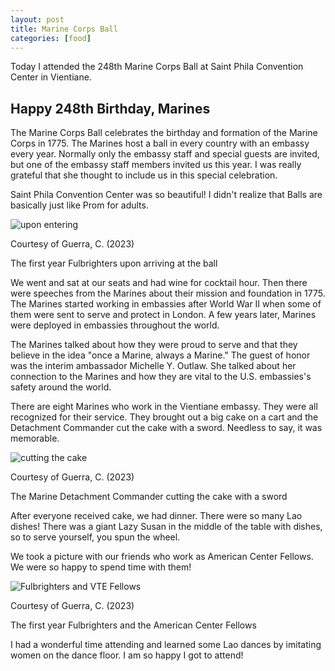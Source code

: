 ```yaml
---
layout: post
title: Marine Corps Ball
categories: [food]
---
```


Today I attended the 248th Marine Corps Ball at Saint Phila Convention Center in Vientiane.

## Happy 248th Birthday, Marines

The Marine Corps Ball celebrates the birthday and formation of the Marine Corps in 1775. The Marines host a ball in every country with an embassy every year. Normally only the embassy staff and special guests are invited, but one of the embassy staff members invited us this year. I was really grateful that she thought to include us in this special celebration.

Saint Phila Convention Center was so beautiful! I didn't realize that Balls are basically just like Prom for adults. 

![upon entering](https://lh3.googleusercontent.com/pw/ADCreHdm4jnI8PZ9MSe8oq4nt6R16eSzQRzKLUNXjdWlSIxm6AXpidIRThQptU-21eCLk6UEst4qPsX3IEVMgCLqs-KAmws2tpJhTUJrRNd08ccVSrYuDEPM=w1000)

Courtesy of Guerra, C. (2023)

The first year Fulbrighters upon arriving at the ball

We went and sat at our seats and had wine for cocktail hour. Then there were speeches from the Marines about their mission and foundation in 1775. The Marines started working in embassies after World War II when some of them were sent to serve and protect in London. A few years later, Marines were deployed in embassies throughout the world. 

The Marines talked about how they were proud to serve and that they believe in the idea "once a Marine, always a Marine." The guest of honor was the interim ambassador Michelle Y. Outlaw. She talked about her connection to the Marines and how they are vital to the U.S. embassies's safety around the world. 

There are eight Marines who work in the Vientiane embassy. They were all recognized for their service. They brought out a big cake on a cart and the Detachment Commander cut the cake with a sword. Needless to say, it was memorable.

![cutting the cake](https://lh3.googleusercontent.com/pw/ADCreHeNs6Xj4KNQPNU2VAyf7-lf71iLFMylZHZJ0FOzKhUpe7j_-CBZ7KcxQ_e0aRTzVMO5u9fWKLwLM1zZ-IcWhbTj02l0xaE0v8wbWW9V4qPhtPMJXkFB=w1000)

Courtesy of Guerra, C. (2023)

The Marine Detachment Commander cutting the cake with a sword

After everyone received cake, we had dinner. There were so many Lao dishes! There was a giant Lazy Susan in the middle of the table with dishes, so to serve yourself, you spun the wheel. 

We took a picture with our friends who work as American Center Fellows. We were so happy to spend time with them! 

![Fulbrighters and VTE Fellows](https://lh3.googleusercontent.com/pw/ADCreHcdmB-O_MSzZB4Wpnk5n6JTJcHaEig85N_JpEhgmrcLp6j-kR1B4_xuwZ3oZMMzys_wKmboNWdT1UfGwoIZ5IpQebwHNqOYQpmOlFCSBvpO-BpHXD9P=w1000)

Courtesy of Guerra, C. (2023)

The first year Fulbrighters and the American Center Fellows

I had a wonderful time attending and learned some Lao dances by imitating women on the dance floor. I am so happy I got to attend!

<!-- Hello and welcome. The only purpose of this post is to greet you when your site comes alive for the first time.  
This post will demonstrate some of the more common content & elements found in posts.  
Feel free to delete this post when you are ready to publish your first post.  

Lorem ipsum dolor sit amet, consectetur adipiscing elit. Fusce bibendum neque eget nunc mattis eu sollicitudin enim tincidunt. Vestibulum lacus tortor, ultricies id dignissim ac, bibendum in velit.

## Some great heading (h2)

Proin convallis mi ac felis pharetra aliquam. Curabitur dignissim accumsan rutrum. In arcu magna, aliquet vel pretium et, molestie et arcu.


Mauris lobortis nulla et felis ullamcorper bibendum. Phasellus et hendrerit mauris. Proin eget nibh a massa vestibulum pretium. Suspendisse eu nisl a ante aliquet bibendum quis a nunc. Praesent varius interdum vehicula. Aenean risus libero, placerat at vestibulum eget, ultricies eu enim. Praesent nulla tortor, malesuada adipiscing adipiscing sollicitudin, adipiscing eget est.

## Another great heading (h2)

Lorem ipsum dolor sit amet, consectetur adipiscing elit. Fusce bibendum neque eget nunc mattis eu sollicitudin enim tincidunt. Vestibulum lacus tortor, ultricies id dignissim ac, bibendum in velit.

### Some great subheading (h3)

Proin convallis mi ac felis pharetra aliquam. Curabitur dignissim accumsan rutrum. In arcu magna, aliquet vel pretium et, molestie et arcu. Mauris lobortis nulla et felis ullamcorper bibendum.

Phasellus et hendrerit mauris. Proin eget nibh a massa vestibulum pretium. Suspendisse eu nisl a ante aliquet bibendum quis a nunc.

### Some great subheading (h3)

Praesent varius interdum vehicula. Aenean risus libero, placerat at vestibulum eget, ultricies eu enim. Praesent nulla tortor, malesuada adipiscing adipiscing sollicitudin, adipiscing eget est.

> This quote will *change* your life. It will reveal the <i>secrets</i> of the universe, and all the wonders of humanity. Don't <em>misuse</em> it.

Lorem ipsum dolor sit amet, consectetur adipiscing elit. Fusce bibendum neque eget nunc mattis eu sollicitudin enim tincidunt.

### Some great subheading (h3)

Vestibulum lacus tortor, ultricies id dignissim ac, bibendum in velit. Proin convallis mi ac felis pharetra aliquam. Curabitur dignissim accumsan rutrum.

In arcu magna, aliquet vel pretium et, molestie et arcu. Mauris lobortis nulla et felis ullamcorper bibendum. Phasellus et hendrerit mauris.

#### You might want a sub-subheading (h4)

In arcu magna, aliquet vel pretium et, molestie et arcu. Mauris lobortis nulla et felis ullamcorper bibendum. Phasellus et hendrerit mauris.

In arcu magna, aliquet vel pretium et, molestie et arcu. Mauris lobortis nulla et felis ullamcorper bibendum. Phasellus et hendrerit mauris.

#### But it's probably overkill (h4)

In arcu magna, aliquet vel pretium et, molestie et arcu. Mauris lobortis nulla et felis ullamcorper bibendum. Phasellus et hendrerit mauris.

##### Could be a smaller sub-heading, `pacman` (h5)

In arcu magna, aliquet vel pretium et, molestie et arcu. Mauris lobortis nulla et felis ullamcorper bibendum. Phasellus et hendrerit mauris.

###### Small yet significant sub-heading  (h6)

In arcu magna, aliquet vel pretium et, molestie et arcu. Mauris lobortis nulla et felis ullamcorper bibendum. Phasellus et hendrerit mauris.

### Highlight the code please!!

{% highlight c %}
float Q_rsqrt( float number )
{
	long i;
	float x2, y;
	const float threehalfs = 1.5F;

	x2 = number * 0.5F;
	y  = number;
	i  = * ( long * ) &y;                       // evil floating point bit level hacking
	i  = 0x5f3759df - ( i >> 1 );               // what the fuck? 
	y  = * ( float * ) &i;
	y  = y * ( threehalfs - ( x2 * y * y ) );   // 1st iteration
//	y  = y * ( threehalfs - ( x2 * y * y ) );   // 2nd iteration, this can be removed

	return y;
}
{% endhighlight %}

### Oh hai, an unordered list!!

In arcu magna, aliquet vel pretium et, molestie et arcu. Mauris lobortis nulla et felis ullamcorper bibendum. Phasellus et hendrerit mauris.

- First item, yo
- Second item, dawg
- Third item, what what?!
- Fourth item, fo sheezy my neezy

### Oh hai, an ordered list!!

In arcu magna, aliquet vel pretium et, molestie et arcu. Mauris lobortis nulla et felis ullamcorper bibendum. Phasellus et hendrerit mauris.

1. First item, yo
2. Second item, dawg
3. Third item, what what?!
4. Fourth item, fo sheezy my neezy

## Headings are cool! (h2)

Proin eget nibh a massa vestibulum pretium. Suspendisse eu nisl a ante aliquet bibendum quis a nunc. Praesent varius interdum vehicula. Aenean risus libero, placerat at vestibulum eget, ultricies eu enim. Praesent nulla tortor, malesuada adipiscing adipiscing sollicitudin, adipiscing eget est.

Praesent nulla tortor, malesuada adipiscing adipiscing sollicitudin, adipiscing eget est.

Proin eget nibh a massa vestibulum pretium. Suspendisse eu nisl a ante aliquet bibendum quis a nunc.

### Tables

Title 1               | Title 2               | Title 3               | Title 4
--------------------- | --------------------- | --------------------- | ---------------------
lorem                 | lorem ipsum           | lorem ipsum dolor     | lorem ipsum dolor sit
lorem ipsum dolor sit | lorem ipsum dolor sit | lorem ipsum dolor sit | lorem ipsum dolor sit
lorem ipsum dolor sit | lorem ipsum dolor sit | lorem ipsum dolor sit | lorem ipsum dolor sit
lorem ipsum dolor sit | lorem ipsum dolor sit | lorem ipsum dolor sit | lorem ipsum dolor sit

Title 1 | Title 2 | Title 3 | Title 4
--- | --- | --- | ---
lorem | lorem ipsum | lorem ipsum dolor | lorem ipsum dolor sit
lorem ipsum dolor sit amet | lorem ipsum dolor sit amet consectetur | lorem ipsum dolor sit amet | lorem ipsum dolor sit
lorem ipsum dolor | lorem ipsum | lorem | lorem ipsum
lorem ipsum dolor | lorem ipsum dolor sit | lorem ipsum dolor sit amet | lorem ipsum dolor sit amet consectetur -->
